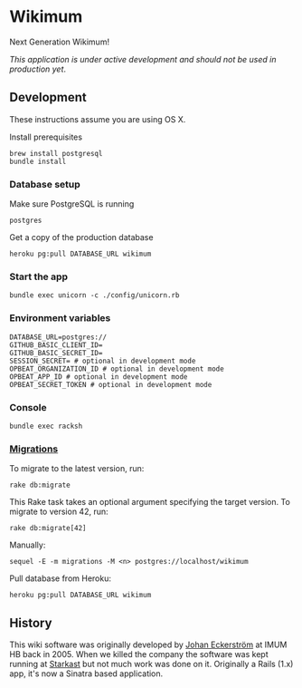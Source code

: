 # Wikimum

Next Generation Wikimum!

_This application is under active development and should not be used in production yet_.

## Development

These instructions assume you are using OS X.

Install prerequisites

    brew install postgresql
    bundle install

### Database setup

Make sure PostgreSQL is running

    postgres

Get a copy of the production database

    heroku pg:pull DATABASE_URL wikimum

### Start the app

    bundle exec unicorn -c ./config/unicorn.rb

### Environment variables

```
DATABASE_URL=postgres://
GITHUB_BASIC_CLIENT_ID=
GITHUB_BASIC_SECRET_ID=
SESSION_SECRET= # optional in development mode
OPBEAT_ORGANIZATION_ID # optional in development mode
OPBEAT_APP_ID # optional in development mode
OPBEAT_SECRET_TOKEN # optional in development mode
```

### Console

    bundle exec racksh

### [Migrations][sequel-migrations]

To migrate to the latest version, run:

    rake db:migrate

This Rake task takes an optional argument specifying the target version. To migrate to version 42, run:

    rake db:migrate[42]

Manually:

    sequel -E -m migrations -M <n> postgres://localhost/wikimum

Pull database from Heroku:

    heroku pg:pull DATABASE_URL wikimum

[sequel-migrations]: http://sequel.jeremyevans.net/rdoc/files/doc/migration_rdoc.html

## History

This wiki software was originally developed by [Johan Eckerström](http://github.com/jage) at IMUM HB back in 2005. When we killed the company the software was kept running at [Starkast](http://wiki.starkast.net/) but not much work was done on it. Originally a Rails (1.x) app, it's now a Sinatra based application.

